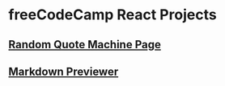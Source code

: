 # freeCodeCamp React Projects

## [Random Quote Machine Page](https://megurukiss.github.io/freeCodeCamp-ReactProjects/random-quote-machine/)

## [Markdown Previewer](https://megurukiss.github.io/freeCodeCamp-ReactProjects/markdown-previewer/)
